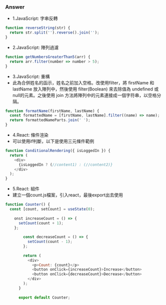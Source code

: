 ### Answer

* 1.JavaScript: 字串反轉

```javascript
function reverseString(str) {
  return str.split('').reverse().join('');
}
```

* 2.JavaScript: 陣列過濾

```javascript
function getNumbersGreaterThan5(arr) {
  return arr.filter(number => number > 5);
}
```

* 3.JavaScript: 重構
* 此為合併姓名的函示，姓名之前加入空格。改使用filter，將 firstName 和 lastName 放入陣列中，然後使用 filter(Boolean) 來去除值為 undefined 或 null的元素。之後使用 join 方法將陣列中的元素連接成一個字符串，以空格分隔。

```javascript
function formatName(firstName, lastName) {
  const formattedName = [firstName, lastName].filter((name) => name);
  return formattedNameParts.join(' ');
}
```

* 4.React: 條件渲染
* 可以使用if判斷，以下是使用三元條件範例

```javascript
function ConditionalRendering({ isLoggedIn }) {
  return (
    <div>
      {isLoggedIn ? (//content1) : (//content2)}
    </div>
  );
}
```

* 5.React: 組件
* 建立一個count.js檔案，引入react，最後export出去使用

```javascript
function Counter() {
  const [count, setCount] = useState(0);
      
    onst increaseCount = () => {
      setCount(count + 1);
    };
      
        const decreaseCount = () => {
          setCount(count - 1);
        };
      
        return (
          <div>
            <p>Count: {count}</p>
            <button onClick={increaseCount}>Increase</button>
            <button onClick={decreaseCount}>Decrease</button>
          </div>
        );
      }
      
      export default Counter;
```